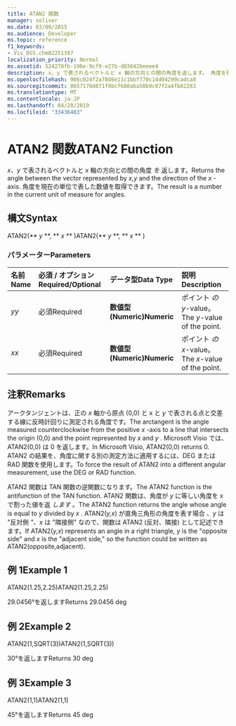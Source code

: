 ```yaml
---
title: ATAN2 関数
manager: soliver
ms.date: 03/09/2015
ms.audience: Developer
ms.topic: reference
f1_keywords:
- Vis_DSS.chm82251397
localization_priority: Normal
ms.assetid: 524278fb-196e-9cf9-e27b-d03642beeee4
description: x、y で表されるベクトルと x 軸の方向との間の角度を返します。 角度を現在の単位で表した数値を取得できます。
ms.openlocfilehash: 906c024f2a78d6e11c1bbf770c14d04299cadca8
ms.sourcegitcommit: 8657170d071f9bcf680aba50b9c07f2a4fb82283
ms.translationtype: MT
ms.contentlocale: ja-JP
ms.lasthandoff: 04/28/2019
ms.locfileid: "33436483"
---
```

# <a name="atan2-function"></a><span data-ttu-id="e20d9-104">ATAN2 関数</span><span class="sxs-lookup"><span data-stu-id="e20d9-104">ATAN2 Function</span></span>

<span data-ttu-id="e20d9-105">*x、y* で表されるベクトルと x 軸の方向との間の角度 *を* 返します。</span><span class="sxs-lookup"><span data-stu-id="e20d9-105">Returns the angle between the vector represented by  *x,y*  and the direction of the  *x*  -axis.</span></span> <span data-ttu-id="e20d9-106">角度を現在の単位で表した数値を取得できます。</span><span class="sxs-lookup"><span data-stu-id="e20d9-106">The result is a number in the current unit of measure for angles.</span></span> 
  
## <a name="syntax"></a><span data-ttu-id="e20d9-107">構文</span><span class="sxs-lookup"><span data-stu-id="e20d9-107">Syntax</span></span>

<span data-ttu-id="e20d9-108">ATAN2(\*\* *y* \*\*, \*\* *x* \*\* )</span><span class="sxs-lookup"><span data-stu-id="e20d9-108">ATAN2(\*\* *y* \*\*, \*\* *x* \*\* )</span></span> 
  
### <a name="parameters"></a><span data-ttu-id="e20d9-109">パラメーター</span><span class="sxs-lookup"><span data-stu-id="e20d9-109">Parameters</span></span>

|<span data-ttu-id="e20d9-110">**名前**</span><span class="sxs-lookup"><span data-stu-id="e20d9-110">**Name**</span></span>|<span data-ttu-id="e20d9-111">**必須 / オプション**</span><span class="sxs-lookup"><span data-stu-id="e20d9-111">**Required/Optional**</span></span>|<span data-ttu-id="e20d9-112">**データ型**</span><span class="sxs-lookup"><span data-stu-id="e20d9-112">**Data Type**</span></span>|<span data-ttu-id="e20d9-113">**説明**</span><span class="sxs-lookup"><span data-stu-id="e20d9-113">**Description**</span></span>|
|:-----|:-----|:-----|:-----|
| <span data-ttu-id="e20d9-114">_y_</span><span class="sxs-lookup"><span data-stu-id="e20d9-114">_y_</span></span> <br/> |<span data-ttu-id="e20d9-115">必須</span><span class="sxs-lookup"><span data-stu-id="e20d9-115">Required</span></span>  <br/> |<span data-ttu-id="e20d9-116">**数値型 (Numeric)**</span><span class="sxs-lookup"><span data-stu-id="e20d9-116">**Numeric**</span></span> <br/> |<span data-ttu-id="e20d9-117">ポイント  _の y_-value。</span><span class="sxs-lookup"><span data-stu-id="e20d9-117">The  _y_-value of the point.</span></span>  <br/> |
| <span data-ttu-id="e20d9-118">_x_</span><span class="sxs-lookup"><span data-stu-id="e20d9-118">_x_</span></span> <br/> |<span data-ttu-id="e20d9-119">必須</span><span class="sxs-lookup"><span data-stu-id="e20d9-119">Required</span></span>  <br/> |<span data-ttu-id="e20d9-120">**数値型 (Numeric)**</span><span class="sxs-lookup"><span data-stu-id="e20d9-120">**Numeric**</span></span> <br/> |<span data-ttu-id="e20d9-121">ポイント  _の x_-value。</span><span class="sxs-lookup"><span data-stu-id="e20d9-121">The  _x_-value of the point.</span></span>  <br/> |
   
## <a name="remarks"></a><span data-ttu-id="e20d9-122">注釈</span><span class="sxs-lookup"><span data-stu-id="e20d9-122">Remarks</span></span>

<span data-ttu-id="e20d9-123">アークタンジェントは、正の *x* 軸から原点 (0,0) と x と *y* で表される点と交差する線に反時計回りに測定される角度です。</span><span class="sxs-lookup"><span data-stu-id="e20d9-123">The arctangent is the angle measured counterclockwise from the positive  *x*  -axis to a line that intersects the origin (0,0) and the point represented by  *x*  and  *y*  .</span></span> <span data-ttu-id="e20d9-124">Microsoft Visio では、ATAN2(0,0) は 0 を返します。</span><span class="sxs-lookup"><span data-stu-id="e20d9-124">In Microsoft Visio, ATAN2(0,0) returns 0.</span></span> <span data-ttu-id="e20d9-125">ATAN2 の結果を、角度に関する別の測定方法に適用するには、DEG または RAD 関数を使用します。</span><span class="sxs-lookup"><span data-stu-id="e20d9-125">To force the result of ATAN2 into a different angular measurement, use the DEG or RAD function.</span></span> 
  
<span data-ttu-id="e20d9-126">ATAN2 関数は TAN 関数の逆関数になります。</span><span class="sxs-lookup"><span data-stu-id="e20d9-126">The ATAN2 function is the antifunction of the TAN function.</span></span> <span data-ttu-id="e20d9-127">ATAN2 関数は、角度が  *y*  に等しい角度を x で割った値を返  *します*  。</span><span class="sxs-lookup"><span data-stu-id="e20d9-127">The ATAN2 function returns the angle whose angle is equal to  *y*  divided by  *x*  .</span></span> <span data-ttu-id="e20d9-128">ATAN2(*y,x*) が直角三角形の角度を表す場合  *、y*  は "反対側  *"、x*  は "隣接側" なので、関数は ATAN2 (反対、隣接) として記述できます。</span><span class="sxs-lookup"><span data-stu-id="e20d9-128">If ATAN2(*y,x*) represents an angle in a right triangle,  *y*  is the "opposite side" and  *x*  is the "adjacent side," so the function could be written as ATAN2(opposite,adjacent).</span></span> 
  
## <a name="example-1"></a><span data-ttu-id="e20d9-129">例 1</span><span class="sxs-lookup"><span data-stu-id="e20d9-129">Example 1</span></span>

<span data-ttu-id="e20d9-130">ATAN2(1.25,2.25)</span><span class="sxs-lookup"><span data-stu-id="e20d9-130">ATAN2(1.25,2.25)</span></span>
  
<span data-ttu-id="e20d9-131">29.0456°を返します</span><span class="sxs-lookup"><span data-stu-id="e20d9-131">Returns 29.0456 deg</span></span>
  
## <a name="example-2"></a><span data-ttu-id="e20d9-132">例 2</span><span class="sxs-lookup"><span data-stu-id="e20d9-132">Example 2</span></span>

<span data-ttu-id="e20d9-133">ATAN2(1,SQRT(3))</span><span class="sxs-lookup"><span data-stu-id="e20d9-133">ATAN2(1,SQRT(3))</span></span>
  
<span data-ttu-id="e20d9-134">30°を返します</span><span class="sxs-lookup"><span data-stu-id="e20d9-134">Returns 30 deg</span></span>
  
## <a name="example-3"></a><span data-ttu-id="e20d9-135">例 3</span><span class="sxs-lookup"><span data-stu-id="e20d9-135">Example 3</span></span>

<span data-ttu-id="e20d9-136">ATAN2(1,1)</span><span class="sxs-lookup"><span data-stu-id="e20d9-136">ATAN2(1,1)</span></span>
  
<span data-ttu-id="e20d9-137">45°を返します</span><span class="sxs-lookup"><span data-stu-id="e20d9-137">Returns 45 deg</span></span>
  

